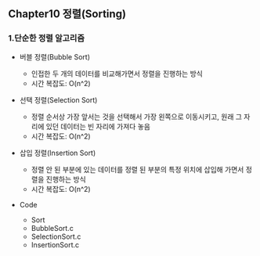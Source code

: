 ## Chapter10 정렬(Sorting)
### 1.단순한 정렬 알고리즘
+ 버블 정렬(Bubble Sort)
  + 인접한 두 개의 데이터를 비교해가면서 정렬을 진행하는 방식
  + 시간 복잡도: O(n^2)
+ 선택 정렬(Selection Sort)
  + 정렬 순서상 가장 앞서는 것을 선택해서 가장 왼쪽으로 이동시키고, 원래 그 자리에 있던 데이터는 빈 자리에 가져다 놓음
  + 시간 복잡도: O(n^2)
+ 삽입 정렬(Insertion Sort)
  + 정렬 안 된 부분에 있는 데이터를 정렬 된 부분의 특정 위치에 삽입해 가면서 정렬을 진행하는 방식
  + 시간 복잡도: O(n^2)




    
+ Code
  + Sort
  + BubbleSort.c
  + SelectionSort.c
  + InsertionSort.c
